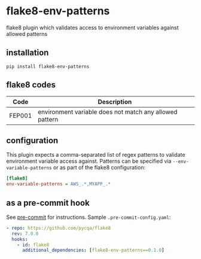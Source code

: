 # flake8-env-patterns

flake8 plugin which validates access to environment variables against allowed patterns

## installation

`pip install flake8-env-patterns`

## flake8 codes

| Code   | Description                                             |
|--------|---------------------------------------------------------|
| FEP001 | environment variable does not match any allowed pattern |

## configuration

This plugin expects a comma-separated list of regex patterns to validate environment variable access
against.
Patterns can be specified via `--env-variable-patterns` or as part of the flake8 configuration:

```ini
[flake8]
env-variable-patterns = AWS_.*,MYAPP_.*
```

## as a pre-commit hook

See [pre-commit](https://github.com/pre-commit/pre-commit) for instructions.
Sample `.pre-commit-config.yaml`:

```yaml
- repo: https://github.com/pycqa/flake8
  rev: 7.0.0
  hooks:
    - id: flake8
      additional_dependencies: [flake8-env-patterns==0.1.0]
```
